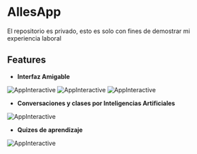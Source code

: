 # AllesApp
El repositorio es privado, esto es solo con fines de demostrar mi experiencia laboral

## Features
- **Interfaz Amigable**

![AppInteractive](interfaz.PNG)
![AppInteractive](interfaz2.PNG)
![AppInteractive](interfaz3.PNG)

- **Conversaciones y clases por Inteligencias Artificiales**

![AppInteractive](ai.PNG)

- **Quizes de aprendizaje**

![AppInteractive](quizzes.PNG)